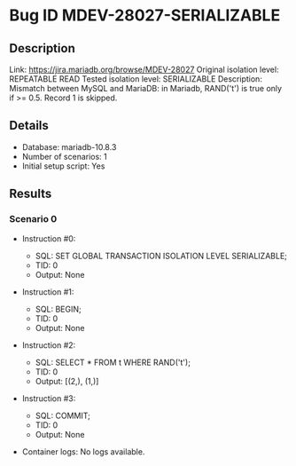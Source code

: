 # Bug ID MDEV-28027-SERIALIZABLE

## Description

Link:                     https://jira.mariadb.org/browse/MDEV-28027
Original isolation level: REPEATABLE READ
Tested isolation level:   SERIALIZABLE
Description:              Mismatch between MySQL and MariaDB: in Mariadb, RAND('t') is true only if >= 0.5. Record 1 is skipped.


## Details
 * Database: mariadb-10.8.3
 * Number of scenarios: 1
 * Initial setup script: Yes

## Results
### Scenario 0
 * Instruction #0:
     - SQL:  SET GLOBAL TRANSACTION ISOLATION LEVEL SERIALIZABLE;
     - TID: 0
     - Output: None
 * Instruction #1:
     - SQL:  BEGIN;
     - TID: 0
     - Output: None
 * Instruction #2:
     - SQL:  SELECT * FROM t WHERE RAND('t');
     - TID: 0
     - Output: [(2,), (1,)]
 * Instruction #3:
     - SQL:  COMMIT;
     - TID: 0
     - Output: None

 * Container logs:
   No logs available.
